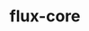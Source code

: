 ---
title: "flux-core"
layout: cache
categories: [package, develop]
meta: {"versions": ["0.61.1"], "compilers": ["cce@=15.0.1", "gcc@=11.4.0", "gcc@=7.3.1", "gcc@=7.5.0", "gcc@=9.4.0", "oneapi@=2024.0.0"], "oss": ["amzn2", "rhel8", "ubuntu18.04", "ubuntu20.04", "ubuntu22.04"], "platforms": ["linux"], "targets": ["aarch64", "neoverse_n1", "neoverse_v1", "neoverse_v2", "ppc64le", "x86_64_v3", "zen4"], "stacks": ["aws-isc", "aws-isc-aarch64", "e4s", "e4s-cray-rhel", "e4s-neoverse-v2", "e4s-neoverse_v1", "e4s-oneapi", "e4s-power", "radiuss", "root"], "num_specs": 13, "num_specs_by_stack": {"aws-isc-aarch64": 2, "root": 13, "aws-isc": 1, "e4s-cray-rhel": 1, "radiuss": 1, "e4s-power": 2, "e4s-neoverse_v1": 2, "e4s-neoverse-v2": 2, "e4s": 1, "e4s-oneapi": 1}}
spec_details: [{"hash": "xdzcdd4rzc4dzs4c3ovono4fx6phqun5", "compiler": "gcc@=7.3.1", "versions": ["0.61.1"], "os": "amzn2", "platform": "linux", "target": "aarch64", "variants": ["build_system=autotools", "~cuda", "~docs", "~security"], "stacks": ["aws-isc-aarch64", "root"], "size": "-", "tarball": "https://binaries.spack.io/develop/build_cache/linux-amzn2-aarch64/gcc-7.3.1/flux-core-0.61.1/linux-amzn2-aarch64-gcc-7.3.1-flux-core-0.61.1-xdzcdd4rzc4dzs4c3ovono4fx6phqun5.spack"}, {"hash": "fasz5il2ifuxgvucpetosxsroiy4o6la", "compiler": "gcc@=7.3.1", "versions": ["0.61.1"], "os": "amzn2", "platform": "linux", "target": "neoverse_n1", "variants": ["build_system=autotools", "~cuda", "~docs", "~security"], "stacks": ["aws-isc-aarch64", "root"], "size": "-", "tarball": "https://binaries.spack.io/develop/build_cache/linux-amzn2-neoverse_n1/gcc-7.3.1/flux-core-0.61.1/linux-amzn2-neoverse_n1-gcc-7.3.1-flux-core-0.61.1-fasz5il2ifuxgvucpetosxsroiy4o6la.spack"}, {"hash": "t75qdz5wu3yraphojdv3yv7zxujeflrk", "compiler": "gcc@=7.3.1", "versions": ["0.61.1"], "os": "amzn2", "platform": "linux", "target": "x86_64_v3", "variants": ["build_system=autotools", "~cuda", "~docs", "~security"], "stacks": ["aws-isc", "root"], "size": "-", "tarball": "https://binaries.spack.io/develop/build_cache/linux-amzn2-x86_64_v3/gcc-7.3.1/flux-core-0.61.1/linux-amzn2-x86_64_v3-gcc-7.3.1-flux-core-0.61.1-t75qdz5wu3yraphojdv3yv7zxujeflrk.spack"}, {"hash": "iyb2le3btfqerxxabojak6rhmkhekhr5", "compiler": "cce@=15.0.1", "versions": ["0.61.1"], "os": "rhel8", "platform": "linux", "target": "zen4", "variants": ["build_system=autotools", "~cuda", "~docs", "~security"], "stacks": ["e4s-cray-rhel", "root"], "size": "-", "tarball": "https://binaries.spack.io/develop/build_cache/linux-rhel8-zen4/cce-15.0.1/flux-core-0.61.1/linux-rhel8-zen4-cce-15.0.1-flux-core-0.61.1-iyb2le3btfqerxxabojak6rhmkhekhr5.spack"}, {"hash": "klgjhlpqfpcza5huanstbsdz2hbthnv4", "compiler": "gcc@=7.5.0", "versions": ["0.61.1"], "os": "ubuntu18.04", "platform": "linux", "target": "x86_64_v3", "variants": ["build_system=autotools", "~cuda", "~docs", "~security"], "stacks": ["radiuss", "root"], "size": "-", "tarball": "https://binaries.spack.io/develop/build_cache/linux-ubuntu18.04-x86_64_v3/gcc-7.5.0/flux-core-0.61.1/linux-ubuntu18.04-x86_64_v3-gcc-7.5.0-flux-core-0.61.1-klgjhlpqfpcza5huanstbsdz2hbthnv4.spack"}, {"hash": "iu5w3uyif4r6isf6w3v7prbbybi7vqd2", "compiler": "gcc@=9.4.0", "versions": ["0.61.1"], "os": "ubuntu20.04", "platform": "linux", "target": "ppc64le", "variants": ["build_system=autotools", "+cuda", "~docs", "~security"], "stacks": ["e4s-power", "root"], "size": "-", "tarball": "https://binaries.spack.io/develop/build_cache/linux-ubuntu20.04-ppc64le/gcc-9.4.0/flux-core-0.61.1/linux-ubuntu20.04-ppc64le-gcc-9.4.0-flux-core-0.61.1-iu5w3uyif4r6isf6w3v7prbbybi7vqd2.spack"}, {"hash": "fr6ybo55xj3fn3lqk724j2hlyxzyh2m4", "compiler": "gcc@=9.4.0", "versions": ["0.61.1"], "os": "ubuntu20.04", "platform": "linux", "target": "ppc64le", "variants": ["build_system=autotools", "~cuda", "~docs", "~security"], "stacks": ["e4s-power", "root"], "size": "-", "tarball": "https://binaries.spack.io/develop/build_cache/linux-ubuntu20.04-ppc64le/gcc-9.4.0/flux-core-0.61.1/linux-ubuntu20.04-ppc64le-gcc-9.4.0-flux-core-0.61.1-fr6ybo55xj3fn3lqk724j2hlyxzyh2m4.spack"}, {"hash": "utlcf7rjwbhluo35paift54pfb5qmqmr", "compiler": "gcc@=11.4.0", "versions": ["0.61.1"], "os": "ubuntu22.04", "platform": "linux", "target": "neoverse_v1", "variants": ["build_system=autotools", "~cuda", "~docs", "~security"], "stacks": ["e4s-neoverse_v1", "root"], "size": "-", "tarball": "https://binaries.spack.io/develop/build_cache/linux-ubuntu22.04-neoverse_v1/gcc-11.4.0/flux-core-0.61.1/linux-ubuntu22.04-neoverse_v1-gcc-11.4.0-flux-core-0.61.1-utlcf7rjwbhluo35paift54pfb5qmqmr.spack"}, {"hash": "hh3syfxvhj6beymzeyrgfhfijz7botdr", "compiler": "gcc@=11.4.0", "versions": ["0.61.1"], "os": "ubuntu22.04", "platform": "linux", "target": "neoverse_v1", "variants": ["build_system=autotools", "+cuda", "~docs", "~security"], "stacks": ["e4s-neoverse_v1", "root"], "size": "-", "tarball": "https://binaries.spack.io/develop/build_cache/linux-ubuntu22.04-neoverse_v1/gcc-11.4.0/flux-core-0.61.1/linux-ubuntu22.04-neoverse_v1-gcc-11.4.0-flux-core-0.61.1-hh3syfxvhj6beymzeyrgfhfijz7botdr.spack"}, {"hash": "bpvflrzrbf5riyg3jhcc2x3cgrvm6uhp", "compiler": "gcc@=11.4.0", "versions": ["0.61.1"], "os": "ubuntu22.04", "platform": "linux", "target": "neoverse_v2", "variants": ["build_system=autotools", "~cuda", "~docs", "~security"], "stacks": ["e4s-neoverse-v2", "root"], "size": "-", "tarball": "https://binaries.spack.io/develop/build_cache/linux-ubuntu22.04-neoverse_v2/gcc-11.4.0/flux-core-0.61.1/linux-ubuntu22.04-neoverse_v2-gcc-11.4.0-flux-core-0.61.1-bpvflrzrbf5riyg3jhcc2x3cgrvm6uhp.spack"}, {"hash": "ib5hbx44psua6ssnmb3oflgcf2rkjcj3", "compiler": "gcc@=11.4.0", "versions": ["0.61.1"], "os": "ubuntu22.04", "platform": "linux", "target": "neoverse_v2", "variants": ["build_system=autotools", "+cuda", "~docs", "~security"], "stacks": ["e4s-neoverse-v2", "root"], "size": "-", "tarball": "https://binaries.spack.io/develop/build_cache/linux-ubuntu22.04-neoverse_v2/gcc-11.4.0/flux-core-0.61.1/linux-ubuntu22.04-neoverse_v2-gcc-11.4.0-flux-core-0.61.1-ib5hbx44psua6ssnmb3oflgcf2rkjcj3.spack"}, {"hash": "x3uoounzvhocbnuah2wgbahywic7cjqk", "compiler": "gcc@=11.4.0", "versions": ["0.61.1"], "os": "ubuntu22.04", "platform": "linux", "target": "x86_64_v3", "variants": ["build_system=autotools", "~cuda", "~docs", "~security"], "stacks": ["e4s", "root"], "size": "-", "tarball": "https://binaries.spack.io/develop/build_cache/linux-ubuntu22.04-x86_64_v3/gcc-11.4.0/flux-core-0.61.1/linux-ubuntu22.04-x86_64_v3-gcc-11.4.0-flux-core-0.61.1-x3uoounzvhocbnuah2wgbahywic7cjqk.spack"}, {"hash": "zkjtyy4xialifz44zk3h5daykbl6y4f2", "compiler": "oneapi@=2024.0.0", "versions": ["0.61.1"], "os": "ubuntu22.04", "platform": "linux", "target": "x86_64_v3", "variants": ["build_system=autotools", "~cuda", "~docs", "~security"], "stacks": ["e4s-oneapi", "root"], "size": "-", "tarball": "https://binaries.spack.io/develop/build_cache/linux-ubuntu22.04-x86_64_v3/oneapi-2024.0.0/flux-core-0.61.1/linux-ubuntu22.04-x86_64_v3-oneapi-2024.0.0-flux-core-0.61.1-zkjtyy4xialifz44zk3h5daykbl6y4f2.spack"}]
---